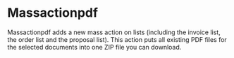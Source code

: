 # Massactionpdf

Massactionpdf adds a new mass action on lists (including the invoice list, the
order list and the proposal list). This action puts all existing PDF files for
the selected documents into one ZIP file you can download.
